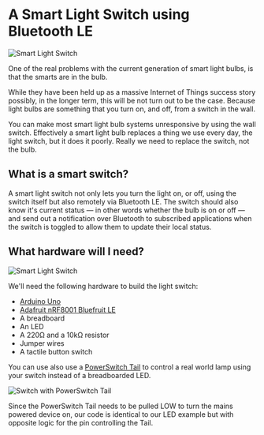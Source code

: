 # A Smart Light Switch using Bluetooth LE 

![Smart Light Switch](https://raw.githubusercontent.com/MakeBluetooth/smart-light-switch/master/light-switch.jpg)

One of the real problems with the current generation of smart light bulbs, is that the smarts are in the bulb.

While they have been held up as a massive Internet of Things success story possibly, in the longer term, this will be not turn out to be the case. Because light bulbs are something that you turn on, and off, from a switch in the wall.

You can make most smart light bulb systems unresponsive by using the wall switch. Effectively a smart light bulb replaces a thing we use every day, the light switch, but it does it poorly. Really we need to replace the switch, not the bulb.

## What is a smart switch?

A smart light switch not only lets you turn the light on, or off, using the switch itself but also remotely via Bluetooth LE. The switch should also know it's current status — in other words whether the bulb is on or off — and send out a notification over Bluetooth to subscribed applications when the switch is toggled to allow them to update their local status.

## What hardware will I need?

![Smart Light Switch](https://raw.githubusercontent.com/MakeBluetooth/smart-light-switch/master/ble-smart-switch.png)

We'll need the following hardware to build the light switch:

 * [Arduino Uno](http://www.makershed.com/products/arduino-uno-revision-3)
 * [Adafruit nRF8001 Bluefruit LE](https://www.adafruit.com/products/1697)
 * A breadboard
 * An LED
 * A 220Ω and a 10kΩ resistor
 * Jumper wires
 * A tactile button switch 
 
You can use also use a [PowerSwitch Tail](http://www.makershed.com/products/powerswitch-tail-ii) to control a real world lamp using your switch instead of a breadboarded LED.

![Switch with PowerSwitch Tail](https://raw.githubusercontent.com/MakeBluetooth/smart-light-switch/master/ble-light-with-powertail.png)

Since the PowerSwitch Tail needs to be pulled LOW to turn the mains powered device on, our code is identical to our LED example but with opposite logic for the pin controlling the Tail.